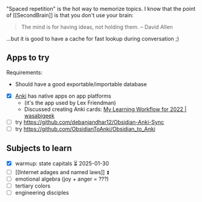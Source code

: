 "Spaced repetition" is the hot way to memorize topics.
I know that the point of [[SecondBrain]] is that you don't use your brain:
>The mind is for having ideas, not holding them. – David Allen

...but it is good to have a cache for fast lookup during conversation ;)
## Apps to try
Requirements:
- Should have a good exportable/importable database

- [x] [Anki](https://apps.ankiweb.net/) has native apps on app platforms
	- (it's the app used by Lex Friendman)
	- Discussed creating Anki cards: [My Learning Workflow for 2022 | wasabigeek](https://wasabigeek.com/blog/my-learning-workflow-for-2022/?utm_source=pocket_shared#1-the-workflow)
- [ ] try https://github.com/debanjandhar12/Obsidian-Anki-Sync
- [ ] try https://github.com/ObsidianToAnki/Obsidian_to_Anki

## Subjects to learn
- [x] warmup: state capitals ⏳ 2025-01-30
- [ ] [[Internet adages and named laws]] ⏫ 
- [ ] emotional algebra (joy + anger = ???)
- [ ] tertiary colors
- [ ] engineering disciples
